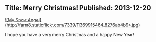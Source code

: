 Title: Merry Christmas!
Published: 2013-12-20
---
<a href="http://www.flickr.com/photos/voxdeix/11369915464/" title="My Snow Angel">
![My Snow Angel](http://farm8.staticflickr.com/7339/11369915464_8276ab4b94.jpg)</a>

I hope you have a very merry Christmas and a happy New Year!